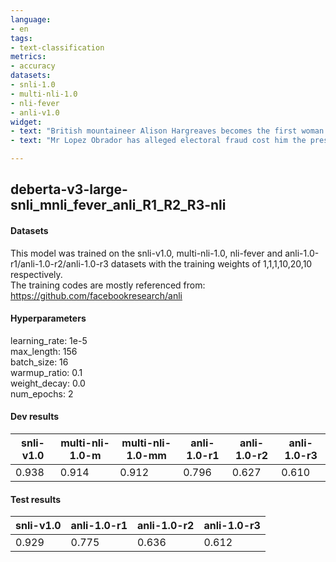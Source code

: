 ```yaml
---
language: 
- en
tags:
- text-classification
metrics:
- accuracy
datasets:
- snli-1.0
- multi-nli-1.0
- nli-fever
- anli-v1.0
widget:
- text: "British mountaineer Alison Hargreaves becomes the first woman to climb Mount Everest alone and without oxygen tanks. [SEP] Alison is a female."
- text: "Mr Lopez Obrador has alleged electoral fraud cost him the presidency, despite a recount confirming Felipe Calderon as Mexico's president-elect. [SEP] Mr Lopez Obrador was born in mexico."

---
```


## deberta-v3-large-snli_mnli_fever_anli_R1_R2_R3-nli

#### Datasets
This model was trained on the snli-v1.0, multi-nli-1.0, nli-fever and anli-1.0-r1/anli-1.0-r2/anli-1.0-r3 datasets with the training weights of 1,1,1,10,20,10 respectively.  
The training codes are mostly referenced from: https://github.com/facebookresearch/anli


#### Hyperparameters
learning_rate: 1e-5  
max_length: 156  
batch_size: 16  
warmup_ratio: 0.1   
weight_decay: 0.0   
num_epochs: 2


#### Dev results
snli-v1.0 | multi-nli-1.0-m | multi-nli-1.0-mm | anli-1.0-r1 | anli-1.0-r2 | anli-1.0-r3
----------|-----------------|------------------|-------------|-------------|------------
0.938 | 0.914 | 0.912 | 0.796 | 0.627 | 0.610


#### Test results
snli-v1.0 | anli-1.0-r1 | anli-1.0-r2 | anli-1.0-r3
-----------|-------------|-------------|------------
0.929 | 0.775 | 0.636 | 0.612